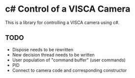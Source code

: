 # c# Control of a VISCA Camera
This is a library for controlling a VISCA camera using c#.

## TODO
* Dispose needs to be rewritten
* New decision thread needs to be written
* User population of "command buffer" (user commands)
* PID
* Connect to camera code and corresponding constructor